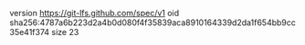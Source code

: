 version https://git-lfs.github.com/spec/v1
oid sha256:4787a6b223d2a4b0d080f4f35839aca8910164339d2da1f654bb9cc35e41f374
size 23
